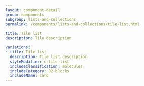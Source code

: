 ```yaml
---
layout: component-detail
group: components
subgroup: lists-and-collections
permalink: /components/lists-and-collections/tile-list.html

title: Tile list
description: Tile description

variations:
- title: Tile list
  description: Tile list description
  styleModifier: c-tile-list
  includeClassification: molecules
  includeCategory: 02-blocks
  includeName: card
---
```

